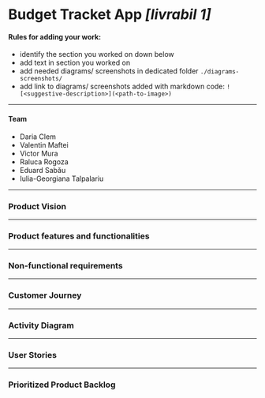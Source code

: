 # Budget Tracket App *[livrabil 1]*

#### Rules for adding your work:
- identify the section you worked on down below
- add text in section you worked on
- add needed diagrams/ screenshots in dedicated folder `./diagrams-screenshots/`
- add link to diagrams/ screenshots added with markdown code: `![<suggestive-description>](<path-to-image>)`
___
#### Team
- Daria Clem
- Valentin Maftei 
- Victor Mura
- Raluca Rogoza
- Eduard Sabău
- Iulia-Georgiana Talpalariu
___
### Product Vision

___
### Product features and functionalities

___
### Non-functional requirements

___
### Customer Journey

___
### Activity Diagram

___
### User Stories

___
### Prioritized Product Backlog
